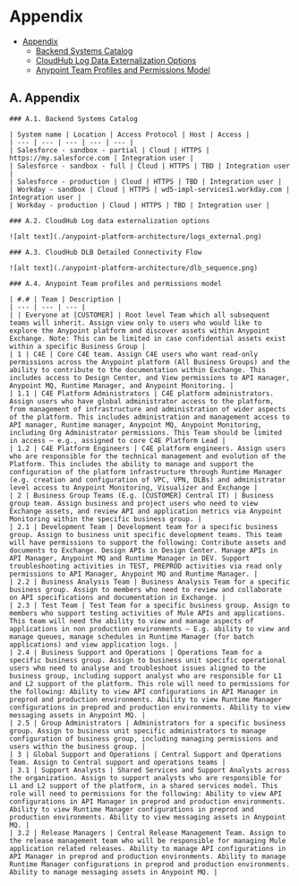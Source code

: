 # Appendix

- [Appendix](#appendix)
    - [Backend Systems Catalog](#backend-systems-catalog)
    - [CloudHub Log Data Externalization Options](#cloudhub-log-data-externalization-options)
    - [Anypoint Team Profiles and Permissions Model](#anypoint-team-profiles-and-permissions-model)

## A. Appendix
    ### A.1. Backend Systems Catalog

    | System name | Location | Access Protocol | Host | Access |
    | --- | --- | --- | --- | --- |
    | Salesforce - sandbox - partial | Cloud | HTTPS | https://my.salesforce.com | Integration user |
    | Salesforce - sandbox - full | Cloud | HTTPS | TBD | Integration user |
    | Salesforce - production | Cloud | HTTPS | TBD | Integration user |
    | Workday - sandbox | Cloud | HTTPS | wd5-impl-services1.workday.com | Integration user |
    | Workday - production | Cloud | HTTPS | TBD | Integration user |

    ### A.2. CloudHub Log data externalization options

    ![alt text](./anypoint-platform-architecture/logs_external.png)

    ### A.3. CloudHub DLB Detailed Connectivity Flow

    ![alt text](./anypoint-platform-architecture/dlb_sequence.png)

    ### A.4. Anypoint Team profiles and permissions model

    | #.# | Team | Description |
    | --- | --- | --- |
    | | Everyone at [CUSTOMER] | Root level Team which all subsequent teams will inherit. Assign view only to users who would like to explore the Anypoint platform and discover assets within Anypoint Exchange. Note: This can be limited in case confidential assets exist within a specific Business Group |
    | 1 | C4E | Core C4E team. Assign C4E users who want read-only permissions across the Anypoint platform (All Business Groups) and the ability to contribute to the documentation within Exchange. This includes access to Design Center, and View permissions to API manager, Anypoint MQ, Runtime Manager, and Anypoint Monitoring. |
    | 1.1 | C4E Platform Administrators | C4E platform administrators. Assign users who have global administrator access to the platform, from management of infrastructure and administration of wider aspects of the platform. This includes administration and management access to API manager, Runtime manager, Anypoint MQ, Anypoint Monitoring, including Org Administrator permissions. This Team should be limited in access – e.g., assigned to core C4E Platform Lead |
    | 1.2 | C4E Platform Engineers | C4E platform engineers. Assign users who are responsible for the technical management and evolution of the Platform. This includes the ability to manage and support the configuration of the platform infrastructure through Runtime Manager (e.g. creation and configuration of VPC, VPN, DLBs) and administrator level access to Anypoint Monitoring, Visualizer and Exchange |
    | 2 | Business Group Teams (E.g. [CUSTOMER] Central IT) | Business group team. Assign business and project users who need to view Exchange assets, and review API and application metrics via Anypoint Monitoring within the specific business group. |
    | 2.1 | Development Team | Development team for a specific business group. Assign to business unit specific development teams. This team will have permissions to support the following: Contribute assets and documents to Exchange. Design APIs in Design Center. Manage APIs in API Manager, Anypoint MQ and Runtime Manager in DEV. Support troubleshooting activities in TEST, PREPROD activities via read only permissions to API Manager, Anypoint MQ and Runtime Manager. |
    | 2.2 | Business Analysis Team | Business Analysis Team for a specific business group. Assign to members who need to review and collaborate on API specifications and documentation in Exchange. |
    | 2.3 | Test Team | Test Team for a specific business group. Assign to members who support testing activities of Mule APIs and applications. This team will need the ability to view and manage aspects of applications in non production environments – E.g. ability to view and manage queues, manage schedules in Runtime Manager (for batch applications) and view application logs. |
    | 2.4 | Business Support and Operations | Operations Team for a specific business group. Assign to business unit specific operational users who need to analyse and troubleshoot issues aligned to the business group, including support analyst who are responsible for L1 and L2 support of the platform. This role will need to permissions for the following: Ability to view API configurations in API Manager in preprod and production environments. Ability to view Runtime Manager configurations in preprod and production environments. Ability to view messaging assets in Anypoint MQ. |
    | 2.5 | Group Administrators | Administrators for a specific business group. Assign to business unit specific administrators to manage configuration of business group, including managing permissions and users within the business group. |
    | 3 | Global Support and Operations | Central Support and Operations Team. Assign to Central support and operations teams |
    | 3.1 | Support Analysts | Shared Services and Support Analysts across the organization. Assign to support analysts who are responsible for L1 and L2 support of the platform, in a shared services model. This role will need to permissions for the following: Ability to view API configurations in API Manager in preprod and production environments. Ability to view Runtime Manager configurations in preprod and production environments. Ability to view messaging assets in Anypoint MQ. |
    | 3.2 | Release Managers | Central Release Management Team. Assign to the release management team who will be responsible for managing Mule application related releases. Ability to manage API configurations in API Manager in preprod and production environments. Ability to manage Runtime Manager configurations in preprod and production environments. Ability to manage messaging assets in Anypoint MQ. |